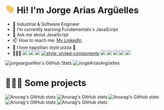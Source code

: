 # <img src="https://raw.githubusercontent.com/ABSphreak/ABSphreak/master/gifs/Hi.gif" width="30px"> Hi!  I'm Jorge Arias Argüelles 

- 🦅 Industrial & Software Engineer 
- 🌱 I’m currently learning Fundamentals´s JavaScript 
- 💬 Ask me about JavaScript 
- 📫 How to reach me: [My LinkedIn](https://www.linkedin.com/in/jorgeariasarguelles/)
- 🍕 I love napolitan style pizza  🤤
- 👨🏻‍💻  <img src = "https://img.shields.io/badge/-HTML5-E34F26?style=flat&logo=html5&logoColor=white">
  <img src = "https://img.shields.io/badge/-CSS3-1572B6?style=flat&logo=css3&logoColor=white">
  <img src="https://img.shields.io/badge/-JavaScript-eed718?style=flat&logo=javascript&logoColor=ffffff"> 
  [![style: styled-components](https://img.shields.io/badge/style-%F0%9F%92%85%20styled--components-orange.svg?colorB=daa357&colorA=db748e)](https://github.com/styled-components/styled-components)
  <img src="https://img.shields.io/badge/-React.js-000000?style=flat&logo=react&logoColor=00c8ff">
  <img src="https://img.shields.io/badge/-Next.js-000000?style=flat&logo=Next.js&logoColor=white">
  <img src="https://img.shields.io/badge/-Node.js-3C873A?style=flat&logo=Node.js&logoColor=white">
  <img src="http://img.shields.io/badge/-Git-F1502F?style=flat&logo=git&logoColor=FFFFFF">
  <img src="http://img.shields.io/badge/-Github-000000?style=flat&logo=github&logoColor=FFFFFF">

![jorgearguellles's GitHub Stats](https://github-readme-stats.vercel.app/api?username=jorgearguellles&theme=vue&title_color=5DB03D&icon_color=5DB03D&show_icons=true) <img src="https://github-readme-stats.vercel.app/api/top-langs/?username=jorgearguellles&theme=vue&title_color=5DB03D&layout=compact" alt="JorgeAriasArgüelles" />

# 👨🏻‍💻 Some projects

![Anurag's GitHub stats](https://github-readme-stats.vercel.app/api/pin/?username=jorgearguellles&repo=weatherApp&cache_seconds=86400&theme=vue-dark)
![Anurag's GitHub stats](https://github-readme-stats.vercel.app/api/pin/?username=jorgearguellles&repo=batatabit&cache_seconds=86400&theme=vue-dark)
![Anurag's GitHub stats](https://github-readme-stats.vercel.app/api/pin/?username=jorgearguellles&repo=jamer-frontend&cache_seconds=86400&theme=vue-dark)
![Anurag's GitHub stats](https://github-readme-stats.vercel.app/api/pin/?username=jorgearguellles&repo=Datawarehouse-SataticPage&cache_seconds=86400&theme=vue-dark)
![Anurag's GitHub stats](https://github-readme-stats.vercel.app/api/pin/?username=jorgearguellles&repo=googleClone&cache_seconds=86400&theme=vue-dark)

